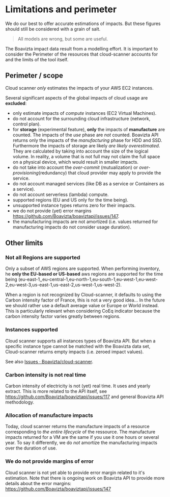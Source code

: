 # Limitations and perimeter

We do our best to offer accurate estimations of impacts.
But these figures should  still be considered with a grain of salt.

> All models are wrong, but some are useful.

The Boavizta impact data result from a modelling effort. It is important to consider the Perimeter of the resources that cloud-scanner accounts for and the limits of the tool itself.

## Perimeter / scope

Cloud scanner _only_ estimates the impacts of your AWS EC2  instances.

Several significant aspects of the global impacts of cloud usage are **excluded**:

- only estimate impacts of _compute_ instances (EC2 Virtual Machines).
- do not account for the surrounding cloud infrastructure (network, control plan).
- for **storage** (experimental feature), **only** the impacts of **manufacture** are counted. The impacts of the _use_ phase are _not_ counted. Boavizta API returns only the impacts of the _manufacturing_ phase for HDD and SSD. Furthermore the impacts of storage are likely _are likely overestimated_. They are calculated by taking into account the size of the logical volume. In reality, a volume that is not full may not claim the full space on a physical device, which would result in smaller impacts.
- do not take into account the _over-commit_ (mutualization) or _over-provisioning_(redundancy) that cloud provider may apply to provide the service.
- do not account managed services (like DB as a service or Containers as a service).
- do not account serverless (lambda) compute.
- supported regions (EU and US only for the time being).
- unsupported instance types returns zero for their impacts.
- we do not provide (yet) error margins <https://github.com/Boavizta/boaviztapi/issues/147>.
- the manufacturing impacts are not amortized (i.e. values returned for manufacturing impacts do not consider usage duration).

## Other limits

### Not all Regions are supported

Only a subset of AWS regions are supported.
When performing inventory, he **only the EU-based or US-based** aws regions are supported for the time being (eu-east-1,,eu-central-1,eu-north-1,eu-south-1,eu-west-1,eu-west-2,eu-west-3,us-east-1,us-east-2,us-west-1,us-west-2).

When a region is not recognized by Cloud-scanner, it defaults to using the Carbon intensity factor of France, this is not a very good idea... In the future we should rather use a default average value or Europe or World instead.
This is particularly relevant when considering CoEq indicator because the carbon intensity factor varies greatly between regions.

### Instances supported

Cloud scanner supports all instances types of Boavizta API. But when a specific instance type cannot be matched with the Boavizta data set,
Cloud-scanner returns empty impacts (i.e. zeroed impact values).

See also [Issues · Boavizta/cloud-scanner](https://github.com/Boavizta/cloud-scanner/issues).

### Carbon intensity is not real time

Carbon intensity of electricity is not (yet) real time. It uses and yearly extract. This is more related to the API itself, see <https://github.com/Boavizta/boaviztapi/issues/117> and general Boavizta API methodology.

### Allocation of manufacture impacts

Today, cloud scanner returns the manufacture impacts of a resource corresponding to _the entire lifecycle_ of the ressource. The manufacture impacts returned for a VM are the same if you use it one hours or several year. To say it differently, we do _not_ amortize the manufacturing impacts over the duration of use.

### We do not provide margins of error

Cloud scanner is not yet able to provide error margin related to it's estimation. Note that there is ongoing work on Boavizta API to provide more details about the error margins: <https://github.com/Boavizta/boaviztapi/issues/147>
